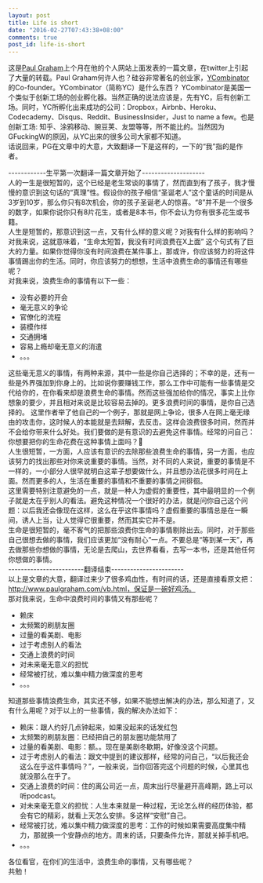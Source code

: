 ```yaml
---
layout: post
title: Life is short
date: "2016-02-27T07:43:38+08:00"
comments: true
post_id: life-is-short
---
```


这是[Paul Graham](http://www.paulgraham.com/)上个月在他的个人网站上面发表的一篇文章，在twitter上引起了大量的转载。Paul Graham何许人也？硅谷非常著名的创业家，[YCombinator](https://www.ycombinator.com/)的Co-founder。YCombinator（简称YC）是什么东西？  YCombinator是美国一个类似于创新工场的创业孵化器。当然正确的说法应该是，先有YC，后有创新工场。同时，YC所孵化出来成功的公司：Dropbox，Airbnb、Heroku、Codecademy、Disqus、Reddit、BusinessInsider，Just to name a few。也是创新工场: 知乎、涂鸦移动、豌豆荚、友盟等等，所不能比的。当然因为GFuckingW的原因，从YC出来的很多公司大家都不知道。  
话说回来，PG在文章中的大意，大致翻译一下是这样的，一下的“我”指的是作者。  

------------生平第一次翻译一篇文章开始了--------------------  
人的一生是很短暂的，这个已经是老生常谈的事情了，然而直到有了孩子，我才慢慢的意识到这句话的“真理”性。假设你的孩子相信“圣诞老人”这个童话的时间是从3岁到10岁，那么你只有8次机会，你的孩子圣诞老人的惊喜。“8”并不是一个很多的数字，如果你说你只有8片花生，或者是8本书，你不会认为你有很多花生或书籍。  
人生是短暂的，那意识到这一点，又有什么样的意义呢？对我有什么样的影响吗？  
对我来说，这就意味着，“生命太短暂，我没有时间浪费在X上面” 这个句式有了巨大的力量。如果你觉得你没有时间浪费在某件事上，那或许，你应该努力的将这件事情踢出你的生活。同时，你应该努力的想想，生活中浪费生命的事情还有哪些呢？  
对我来说，浪费生命的事情有以下一些：  

- 没有必要的开会  
- 毫无意义的争论  
- 官僚化的流程
- 装模作样
- 交通拥堵
- 容易上瘾却毫无意义的消遣  
- 。。。  

这些毫无意义的事情，有两种来源，其中一些是你自己选择的；不幸的是，还有一些是外界强加到你身上的。比如说你要赚钱工作，那么工作中可能有一些事情是交代给你的，在你看来却是浪费生命的事情。然而这些强加给你的情况，事实上比你想象的要少，并且相对来说是比较容易去掉的。更多浪费时间的事情，是你自己选择的。
这里作者举了他自己的一个例子，那就是网上争论，很多人在网上毫无缘由的攻击你，这时候人的本能就是去辩解，去反击。这样会浪费很多时间，然而并不会给你带来什么好处。我们要做的是有意识的去避免这件事情。经常的问自己：你想要把你的生命花费在这种事情上面吗？  
人生很短暂，一方面，人应该有意识的去除那些浪费生命的事情，另一方面，也应该努力的找出那些对你来说重要的事情。当然，对不同的人来说，重要的事情是不一样的，一小部分人很早就明白这辈子想要做什么，并且想办法花很多时间在上面。然而更多的人，生活在重要的事情和不重要的事情之间徘徊。  
这里需要特别注意避免的一点，就是一种人为虚假的重要性，其中最明显的一个例子就是太在乎别人的看法。避免这种情况一个很好的办法，就是问你自己这个问题：以后我还会像现在这样，这么在乎这件事情吗？虚假重要的事情总是在一瞬间，诱人上当，让人觉得它很重要，然而其实它并不是。  
生命是很短暂的，毫不客气的把那些浪费你生命的事情剔除出去。同时，对于那些自己很想去做的事情，我们应该更加“没有耐心”一点。不要总是“等到某一天”，再去做那些你想做的事情，无论是去爬山，去世界看看，去写一本书，还是其他任何你想做的事情。  
------------------------翻译结束-----------------------   
以上是文章的大意，翻译过来少了很多鸡血性，有时间的话，还是直接看原文把：http://www.paulgraham.com/vb.html，保证是一碗好鸡汤。  
那对我来说，生命中浪费时间的事情又有那些呢？  

- 赖床
- 太频繁的刷朋友圈
- 过量的看美剧、电影
- 过于考虑别人的看法
- 交通上浪费的时间
- 对未来毫无意义的担忧
- 经常被打扰，难以集中精力做深度的思考
- 。。。

知道那些事情浪费生命，其实还不够，如果不能想出解决的办法，那么知道了，又有什么用呢？对于以上的一些事情，我的解决办法如下：

- 赖床：跟人约好几点钟起来，如果没起来的话发红包
- 太频繁的刷朋友圈：已经把自己的朋友圈功能禁用了
- 过量的看美剧、电影：额。。现在是美剧冬歇期，好像没这个问题。
- 过于考虑别人的看法：跟文中提到的建议那样，经常的问自己，“以后我还会这么在乎这件事情吗？”，一般来说，当你回答完这个问题的时候，心里其也就没那么在乎了。
- 交通上浪费的时间：住的离公司近一点，周末出行尽量避开高峰期，路上可以听podcast。
- 对未来毫无意义的担忧：人生本来就是一种过程，无论怎么样的经历体验，都会有它的精彩，就看上天怎么安排。多这样“安慰”自己。
- 经常被打扰，难以集中精力做深度的思考：工作的时候如果需要高度集中精力，那就换一个安静点的地方。周末的话，只要条件允许，那就关掉手机吧。
- 。。。

各位看官，在你们的生活中，浪费生命的事情，又有哪些呢？  
共勉！
